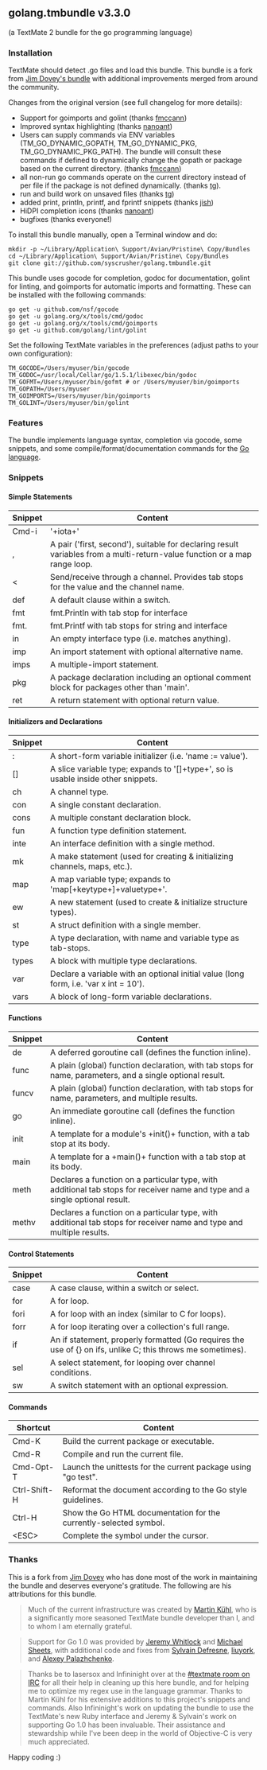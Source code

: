 ## golang.tmbundle v3.3.0
(a TextMate 2 bundle for the go programming language)

### Installation
TextMate should detect .go files and load this bundle. This bundle is a fork from [Jim Dovey's bundle](https://github.com/AlanQuatermain/go-tmbundle) with additional improvements merged from around the community.

Changes from the original version (see full changelog for more details):
- Support for goimports and golint (thanks [fmccann](https://github.com/fmccann))
- Improved syntax highlighting (thanks [nanoant](https://github.com/nanoant))
- Users can supply commands via ENV variables (TM\_GO\_DYNAMIC\_GOPATH, TM\_GO\_DYNAMIC\_PKG, TM\_GO\_DYNAMIC\_PKG\_PATH). The bundle will consult these commands if defined to dynamically change the gopath or package based on the current directory. (thanks [fmccann](https://github.com/fmccann))
- all non-run go commands operate on the current directory instead of per file if the package is not defined dynamically. (thanks [tg](https://github.com/tg)).
- run and build work on unsaved files (thanks [tg](https://github.com/tg))
- added print, println, printf, and fprintf snippets (thanks [jish](https://github.com/jish))
- HiDPI completion icons (thanks [nanoant](https://github.com/nanoant))
- bugfixes (thanks everyone!)

To install this bundle manually, open a Terminal window and do:

```Shell
mkdir -p ~/Library/Application\ Support/Avian/Pristine\ Copy/Bundles
cd ~/Library/Application\ Support/Avian/Pristine\ Copy/Bundles
git clone git://github.com/syscrusher/golang.tmbundle.git
```


This bundle uses gocode for completion, godoc for documentation, golint for linting, and goimports for automatic imports and formatting. These can be installed with the following commands:

```Shell
go get -u github.com/nsf/gocode
go get -u golang.org/x/tools/cmd/godoc
go get -u golang.org/x/tools/cmd/goimports
go get -u github.com/golang/lint/golint
```

Set the following TextMate variables in the preferences (adjust paths to your own configuration):

    TM_GOCODE=/Users/myuser/bin/gocode
    TM_GODOC=/usr/local/Cellar/go/1.5.1/libexec/bin/godoc
    TM_GOFMT=/Users/myuser/bin/gofmt # or /Users/myuser/bin/goimports
    TM_GOPATH=/Users/myuser
    TM_GOIMPORTS=/Users/myuser/bin/goimports
    TM_GOLINT=/Users/myuser/bin/golint

### Features
The bundle implements language syntax, completion via gocode, some snippets, and some compile/format/documentation commands for the [Go language](http://golang.org/).

### Snippets

#### Simple Statements

Snippet		|	Content
------- 	|	-------
Cmd-i		|	'+iota+'
,			|	A pair ('first, second'), suitable for declaring result variables from a multi-return-value function or a map range loop.
<			|	Send/receive through a channel. Provides tab stops for the value and the channel name.
def			|	A default clause within a switch.
fmt			|	fmt.Println with tab stop for interface
fmt.		|	fmt.Printf with tab stops for string and interface
in			|	An empty interface type (i.e. matches anything).
imp			|	An import statement with optional alternative name.
imps		|	A multiple-import statement.
pkg			|	A package declaration including an optional comment block for packages other than 'main'.
ret			|	A return statement with optional return value.

#### Initializers and Declarations

Snippet		|	Content
------- 	|	-------
:			|	A short-form variable initializer (i.e. 'name := value').
\[\]		|	A slice variable type; expands to '[]+type+', so is usable inside other snippets.
ch		|	A channel type.
con		|	A single constant declaration.
cons		|	A multiple constant declaration block.
fun		|	A function type definition statement.
inte		|	An interface definition with a single method.
mk		|	A make statement (used for creating & initializing channels, maps, etc.).
map		|	A map variable type; expands to 'map[+keytype+]+valuetype+'.
ew		|	A new statement (used to create & initialize structure types).
st		|	A struct definition with a single member.
type		|	A type declaration, with name and variable type as tab-stops.
types		|	A block with multiple type declarations.
var		|	Declare a variable with an optional initial value (long form, i.e. 'var x int = 10').
vars		|	A block of long-form variable declarations.

#### Functions

Snippet		|	Content
------- 	|	-------
de		|	A deferred goroutine call (defines the function inline).
func		|	A plain (global) function declaration, with tab stops for name, parameters, and a single optional result.
funcv		|	A plain (global) function declaration, with tab stops for name, parameters, and multiple results.
go		|	An immediate goroutine call (defines the function inline).
init		|	A template for a module's +init()+ function, with a tab stop at its body.
main		|	A template for a +main()+ function with a tab stop at its body.
meth		|	Declares a function on a particular type, with additional tab stops for receiver name and type and a single optional result.
methv		|	Declares a function on a particular type, with additional tab stops for receiver name and type and multiple results.

#### Control Statements

Snippet		|	Content
------- 	|	-------
case		|	A case clause, within a switch or select.
for			|	A for loop.
fori		|	A for loop with an index (similar to C for loops).
forr		|	A for loop iterating over a collection's full range.
if			|	An if statement, properly formatted (Go requires the use of {} on ifs, unlike C; this throws me sometimes).
sel			|	A select statement, for looping over channel conditions.
sw			|	A switch statement with an optional expression.

#### Commands

Shortcut		|	Content
------- 		|	-------
Cmd-K			|	Build the current package or executable.
Cmd-R			|	Compile and run the current file.
Cmd-Opt-T		|	Launch the unittests for the current package using "go test".
Ctrl-Shift-H	|	Reformat the document according to the Go style guidelines.
Ctrl-H			|	Show the Go HTML documentation for the currently-selected symbol.
\<ESC\>			|	Complete the symbol under the cursor.

### Thanks
This is a fork from [Jim Dovey](https://github.com/AlanQuatermain) who has done most of the work in maintaining the bundle and deserves everyone's gratitude. The following are his attributions for this bundle.

>Much of the current infrastructure was created by [Martin Kühl](http://github.com/mkhl), who is a significantly more seasoned TextMate bundle developer than I, and to whom I am eternally grateful.

>Support for Go 1.0 was provided by [Jeremy Whitlock](http://github.com/whitlockjc) and [Michael Sheets](http://github.com/infininight), with additional code and fixes from [Sylvain Defresne](http://github.com/sdefresne), [liuyork](http://github.com/liuyork), and [Alexey Palazhchenko](http://github.com/AlekSi).

>Thanks be to lasersox and Infininight over at the [#textmate room on IRC](irc://irc.freenode.net/textmate) for all their help in cleaning up this here bundle, and for helping me to optimize my regex use in the language grammar.
Thanks to Martin Kühl for his extensive additions to this project's snippets and commands. Also Infininight's work on updating the bundle to use the TextMate's new Ruby interface and Jeremy & Sylvain's work on supporting Go 1.0 has been invaluable. Their assistance and stewardship while I've been deep in the world of Objective-C is very much appreciated.

Happy coding :)
